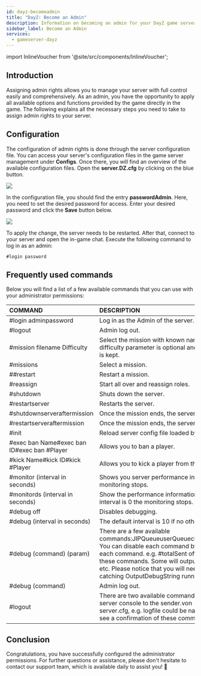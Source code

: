 ```yaml
---
id: dayz-becomeadmin
title: "DayZ: Become an Admin"
description: Information on becoming an admin for your DayZ game server from ZAP-Hosting - ZAP-Hosting.com Documentation
sidebar_label: Become an Admin
services:
  - gameserver-dayz
---
```


import InlineVoucher from '@site/src/components/InlineVoucher';

## Introduction
Assigning admin rights allows you to manage your server with full control easily and comprehensively. As an admin, you have the opportunity to apply all available options and functions provided by the game directly in the game. The following explains all the necessary steps you need to take to assign admin rights to your server. 
<InlineVoucher />

## Configuration

The configuration of admin rights is done through the server configuration file. You can access your server's configuration files in the game server management under **Configs**. Once there, you will find an overview of the available configuration files. Open the **server.DZ.cfg** by clicking on the blue button.

![](https://screensaver01.zap-hosting.com/index.php/s/n6FSdPnYxxWp4Po/preview)

In the configuration file, you should find the entry **passwordAdmin**. Here, you need to set the desired password for access. Enter your desired password and click the **Save** button below.

![](https://screensaver01.zap-hosting.com/index.php/s/H3ndjqRYBPXRgRK/preview)

To apply the change, the server needs to be restarted. After that, connect to your server and open the in-game chat. Execute the following command to log in as an admin:

```
#login password
```



## Frequently used commands

Below you will find a list of a few available commands that you can use with your administrator permissions: 

| COMMAND                                     | DESCRIPTION                                                  |
| :------------------------------------------ | :----------------------------------------------------------- |
| #login adminpassword                        | Log in as the Admin of the server.                           |
| #logout                                     | Admin log out.                                               |
| #mission filename Difficulty                | Select the mission with known name and set the difficulty - the difficulty parameter is optional and, if not set, the current difficulty is kept. |
| #missions                                   | Select a mission.                                            |
| ##restart                                   | Restart a mission.                                           |
| #reassign                                   | Start all over and reassign roles.                           |
| #shutdown                                   | Shuts down the server.                                       |
| #restartserver                              | Restarts the server.                                         |
| #shutdownserveraftermission                 | Once the mission ends, the server is shut down.              |
| #restartserveraftermission                  | Once the mission ends, the server is restarted.              |
| #init                                       | Reload server config file loaded by -config options.         |
| #exec ban Name#exec ban ID#exec ban #Player | Allows you to ban a player.                                  |
| #kick Name#kick ID#kick #Player             | Allows you to kick a player from the server.                 |
| #monitor (interval in seconds)              | Shows you server performance information. If the interval is 0, the monitoring stops. |
| #monitords (interval in seconds)            | Show the performance information on the server console. If the interval is 0 the monitoring stops. |
| #debug off                                  | Disables debugging.                                          |
| #debug (interval in seconds)                | The default interval is 10 if no other interval is selected. |
| #debug (command) (param)                    | There are a few available commands:JIPQueueuserQueuecheckFiletotalSentuserSentuserInfo You can disable each command by adding the parameter off after each command. e.g. #totalSent off. The output differs between these commands. Some will output to the log file, others to screen, etc.  Please notice that you will need some debugger capable of catching OutputDebugString running on the client machine. |
| #debug (command)                            | Admin log out.                                               |
| #logout                                     | There are two available commands:console - Sends what is in the server console to the sender.von - Outputs in logFile defined in server.cfg, e.g. logfile could be named “server_console.log” You will see a confirmation of these commands in the chat channels. |


## Conclusion

Congratulations, you have successfully configured the administrator permissions. For further questions or assistance, please don't hesitate to contact our support team, which is available daily to assist you! 🙂

<InlineVoucher />
